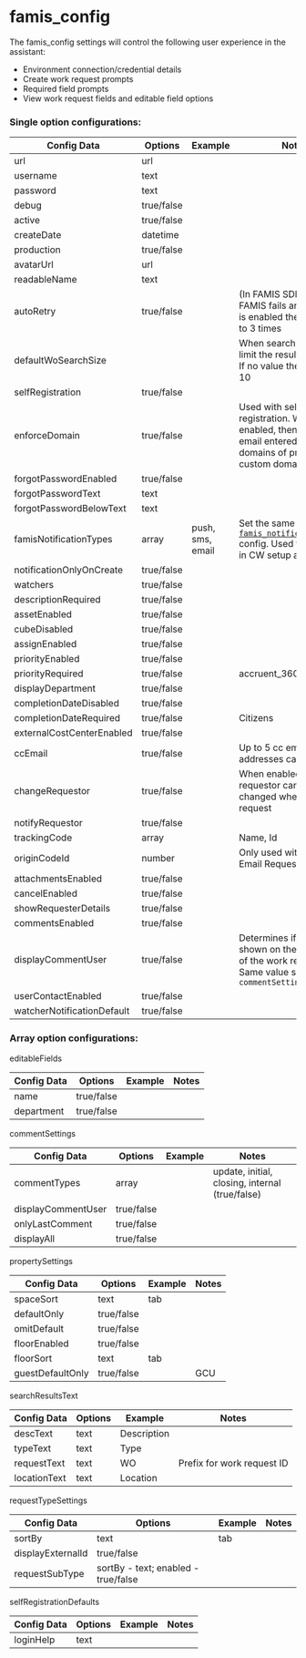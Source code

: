 # famis\_config

The famis\_config settings will control the following user experience in the assistant:

* Environment connection/credential details
* Create work request prompts
* Required field prompts
* View work request fields and editable field options

### Single option configurations:

| Config Data                | Options    | Example          | Notes                                                                                                                       |
| -------------------------- | ---------- | ---------------- | --------------------------------------------------------------------------------------------------------------------------- |
| url                        | url        |                  |                                                                                                                             |
| username                   | text       |                  |                                                                                                                             |
| password                   | text       |                  |                                                                                                                             |
| debug                      | true/false |                  |                                                                                                                             |
| active                     | true/false |                  |                                                                                                                             |
| createDate                 | datetime   |                  |                                                                                                                             |
| production                 | true/false |                  |                                                                                                                             |
| avatarUrl                  | url        |                  |                                                                                                                             |
| readableName               | text       |                  |                                                                                                                             |
| autoRetry                  | true/false |                  | (In FAMIS SDK) If call to FAMIS fails and autoretry is enabled then retry up to 3 times                                     |
| defaultWoSearchSize        |            |                  | When search by filter, limit the results returned.  If no value then default to 10                                          |
| selfRegistration           | true/false |                  |                                                                                                                             |
| enforceDomain              | true/false |                  | Used with self registration.  When enabled, then check email entered against domains of project custom domains              |
| forgotPasswordEnabled      | true/false |                  |                                                                                                                             |
| forgotPasswordText         | text       |                  |                                                                                                                             |
| forgotPasswordBelowText    | text       |                  |                                                                                                                             |
| famisNotificationTypes     | array      | push, sms, email | Set the same as [`famis_notification_types`](famis\_notification\_types.md) config.  Used for display in CW setup assistant |
| notificationOnlyOnCreate   | true/false |                  |                                                                                                                             |
| watchers                   | true/false |                  |                                                                                                                             |
| descriptionRequired        | true/false |                  |                                                                                                                             |
| assetEnabled               | true/false |                  |                                                                                                                             |
| cubeDisabled               | true/false |                  |                                                                                                                             |
| assignEnabled              | true/false |                  |                                                                                                                             |
| priorityEnabled            | true/false |                  |                                                                                                                             |
| priorityRequired           | true/false |                  | accruent\_360demom                                                                                                          |
| displayDepartment          | true/false |                  |                                                                                                                             |
| completionDateDisabled     | true/false |                  |                                                                                                                             |
| completionDateRequired     | true/false |                  | Citizens                                                                                                                    |
| externalCostCenterEnabled  | true/false |                  |                                                                                                                             |
| ccEmail                    | true/false |                  | Up to 5 cc email addresses can be added                                                                                     |
| changeRequestor            | true/false |                  | When enabled the requestor can be changed when create request                                                               |
| notifyRequestor            | true/false |                  |                                                                                                                             |
| trackingCode               | array      |                  | Name, Id                                                                                                                    |
| originCodeId               | number     |                  | Only used with Incoming Email Request feature                                                                               |
| attachmentsEnabled         | true/false |                  |                                                                                                                             |
| cancelEnabled              | true/false |                  |                                                                                                                             |
| showRequesterDetails       | true/false |                  |                                                                                                                             |
| commentsEnabled            | true/false |                  |                                                                                                                             |
| displayCommentUser         | true/false |                  | Determines if name is shown on the comments of the work request.  Same value set as in `commentSettings`                    |
| userContactEnabled         | true/false |                  |                                                                                                                             |
| watcherNotificationDefault | true/false |                  |                                                                                                                             |

### Array option configurations:

editableFields

| Config Data | Options    | Example | Notes |
| ----------- | ---------- | ------- | ----- |
| name        | true/false |         |       |
| department  | true/false |         |       |

commentSettings

| Config Data        | Options    | Example | Notes                                           |
| ------------------ | ---------- | ------- | ----------------------------------------------- |
| commentTypes       | array      |         | update, initial, closing, internal (true/false) |
| displayCommentUser | true/false |         |                                                 |
| onlyLastComment    | true/false |         |                                                 |
| displayAll         | true/false |         |                                                 |

propertySettings

| Config Data      | Options    | Example | Notes |
| ---------------- | ---------- | ------- | ----- |
| spaceSort        | text       | tab     |       |
| defaultOnly      | true/false |         |       |
| omitDefault      | true/false |         |       |
| floorEnabled     | true/false |         |       |
| floorSort        | text       | tab     |       |
| guestDefaultOnly | true/false |         | GCU   |

searchResultsText

| Config Data  | Options | Example     | Notes                      |
| ------------ | ------- | ----------- | -------------------------- |
| descText     | text    | Description |                            |
| typeText     | text    | Type        |                            |
| requestText  | text    | WO          | Prefix for work request ID |
| locationText | text    | Location    |                            |

requestTypeSettings

| Config Data       | Options                             | Example | Notes |
| ----------------- | ----------------------------------- | ------- | ----- |
| sortBy            | text                                | tab     |       |
| displayExternalId | true/false                          |         |       |
| requestSubType    | sortBy - text; enabled - true/false |         |       |

selfRegistrationDefaults

| Config Data | Options | Example | Notes |
| ----------- | ------- | ------- | ----- |
| loginHelp   | text    |         |       |
